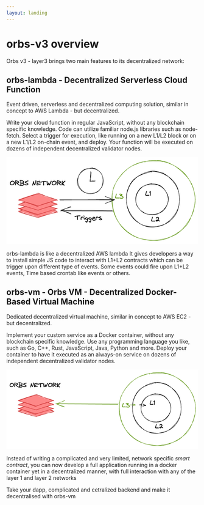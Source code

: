 ```yaml
---
layout: landing
---
```


# orbs-v3 overview

Orbs v3 - layer3 brings two main features to its decentralized network:

## orbs-lambda - Decentralized Serverless Cloud Function
Event driven, serverless and decentralized computing solution, similar in concept to AWS Lambda - but decentralized.

Write your cloud function in regular JavaScript, without any blockchain specific knowledge. Code can utilize familiar node.js libraries such as node-fetch. Select a trigger for execution, like running on a new L1/L2 block or on a new L1/L2 on-chain event, and deploy. Your function will be executed on dozens of independent decentralized validator nodes.

![](./.gitbook/assets/lambda.png)

orbs-lambda is like a decentralized AWS lambda
It gives developers a way to install simple JS code to interact with L1+L2 contracts which can be trigger upon different type of events.
Some events could fire upon L1+L2 events, Time based crontab like events or others.

## orbs-vm - Orbs VM - Decentralized Docker-Based Virtual Machine

Dedicated decentralized virtual machine, similar in concept to AWS EC2 - but decentralized.

Implement your custom service as a Docker container, without any blockchain specific knowledge. Use any programming language you like, such as Go, C++, Rust, JavaScript, Java, Python and more. Deploy your container to have it executed as an always-on service on dozens of independent decentralized validator nodes.

![](./.gitbook/assets/l3.png)

Instead of writing a complicated and very limited, network specific *smart contract*, you can now develop a full application running in a docker container yet in a decentralized manner, with full interaction with any of the layer 1 and layer 2 networks

Take your dapp, complicated and cetralized backend and make it decentralised with orbs-vm
